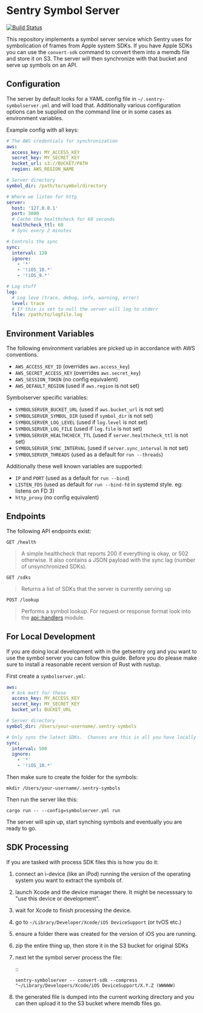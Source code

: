# Sentry Symbol Server

[![Build Status](https://travis-ci.org/getsentry/symbolserver.svg?branch=master)](https://travis-ci.org/getsentry/symbolserver)

This repository implements a symbol server service which Sentry uses for
symbolication of frames from Apple system SDKs.  If you have Apple SDKs
you can use the `convert-sdk` command to convert them into a memdb file
and store it on S3.  The server will then synchronize with that bucket
and serve up symbols on an API.

## Configuration

The server by default looks for a YAML config file in
`~/.sentry-symbolserver.yml` and will load that.  Additionally various
configuration options can be supplied on the command line or in some
cases as environment variables.

Example config with all keys:

```yaml
# The AWS credentials for synchronization
aws:
  access_key: MY_ACCESS_KEY
  secret_key: MY_SECRET_KEY
  bucket_url: s3://BUCKET/PATH
  region: AWS_REGION_NAME

# Server directory
symbol_dir: /path/to/symbol/directory

# Where we listen for http
server:
  host: '127.0.0.1'
  port: 3000
  # Cache the healthcheck for 60 seconds
  healthcheck_ttl: 60
  # Sync every 2 minutes

# Controls the sync
sync:
  interval: 120
  ignore:
    - '*'
    - '!iOS_10.*'
    - '!iOS_9.*'

# Log stuff
log:
  # Log leve (trace, debug, info, warning, error)
  level: trace
  # If this is set to null the server will log to stderr
  file: /path/to/logfile.log
```

## Environment Variables

The following environment variables are picked up in accordance with
AWS conventions.

* `AWS_ACCESS_KEY_ID` (overrides `aws.access_key`)
* `AWS_SECRET_ACCESS_KEY` (overrides `aws.secret_key`)
* `AWS_SESSION_TOKEN` (no config equivalent)
* `AWS_DEFAULT_REGION` (used if `aws.region` is not set)

Symbolserver specific variables:

* `SYMBOLSERVER_BUCKET_URL` (used if `aws.bucket_url` is not set)
* `SYMBOLSERVER_SYMBOL_DIR` (used if `symbol_dir` is not set)
* `SYMBOLSERVER_LOG_LEVEL` (used if `log.level` is not set)
* `SYMBOLSERVER_LOG_FILE` (used if `log.file` is not set)
* `SYMBOLSERVER_HEALTHCHECK_TTL` (used if `server.healthcheck_ttl` is not set)
* `SYMBOLSERVER_SYNC_INTERVAL` (used if `server.sync_interval` is not set)
* `SYMBOLSERVER_THREADS` (used as a default for `run --threads`)

Additionally these well known variables are supported:

* `IP` and `PORT` (used as a default for `run --bind`)
* `LISTEN_FDS` (used as default for `run --bind-fd` in systemd style. eg: listens on FD 3)
* `http_proxy` (no config equivalent)

## Endpoints

The following API endpoints exist:

`GET /health`
> A simple healthcheck that reports 200 if everything is okay, or 502 otherwise.  It
> also contains a JSON payload with the sync lag (number of unsynchronized SDKs).

`GET /sdks`
> Returns a list of SDKs that the server is currently serving up

`POST /lookup`
> Performs a symbol lookup.  For request or response format look into the
> [api::handlers](https://github.com/getsentry/symbolserver/blob/master/src/api/handlers.rs)
> module.

## For Local Development

If you are doing local development with in the getsentry org and you want to use the
symbol server you can follow this guide.  Before you do please make sure to install
a reasonable recent version of Rust with rustup.

First create a `symbolserver.yml`:

```yaml
aws:
  # Ask matt for these
  access_key: MY_ACCESS_KEY
  secret_key: MY_SECRET_KEY
  bucket_url: BUCKET_URL

# Server directory
symbol_dir: /Users/your-username/.sentry-symbols

# Only sync the latest SDKs.  Chances are this is all you have locally anyways
sync:
  interval: 500
  ignore:
    - '*'
    - '!iOS_10.*'
```

Then make sure to create the folder for the symbols:

```
mkdir /Users/your-username/.sentry-symbols
```

Then run the server like this:

```
cargo run -- --config=symbolserver.yml run
```

The server will spin up, start synching symbols and eventually you are ready to go.

## SDK Processing

If you are tasked with process SDK files this is how you do it:

1.  connect an i-device (like an iPod) running the version of the
    operating system you want to extract the symbols of.
2.  launch Xcode and the device manager there.  It might be necesssary to
    "use this device or development".
3.  wait for Xcode to finish processing the device.
4.  go to `~/Library/Developer/Xcode/iOS DeviceSupport` (or tvOS etc.)
5.  ensure a folder there was created for the version of iOS you are
    running.
6.  zip the entire thing up, then store it in the S3 bucket for original
    SDKs
7.  next let the symbol server process the file:

    ::

        sentry-symbolserver -- convert-sdk --compress "~/Library/Developers/Xcode/iOS DeviceSupport/X.Y.Z (WWWWW)

8.  the generated file is dumped into the current working directory and you
    can then upload it to the S3 bucket where memdb files go.
